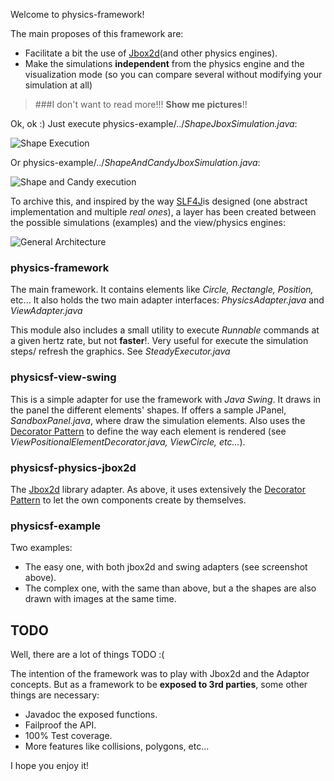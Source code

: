Welcome to physics-framework!

The main proposes of this framework are:
* Facilitate a bit the use of [Jbox2d](http://code.google.com/p/jbox2d/)(and other physics engines).
* Make the simulations **independent** from the physics engine and the visualization mode (so you can compare several without modifying your simulation at all)

> ###I don't want to read more!!! **Show me pictures**!!

Ok, ok :)
Just execute physics-example/../_ShapeJboxSimulation.java_:

![Shape Execution](https://raw.github.com/adarrivi/jbox2d-adapter/master/wiki/images/shapeExecution.PNG)

Or physics-example/../_ShapeAndCandyJboxSimulation.java_:

![Shape and Candy execution](https://raw.github.com/adarrivi/jbox2d-adapter/master/wiki/images/shapeAndCandyExecution.PNG)


To archive this, and inspired by the way [SLF4J](http://www.slf4j.org/)is designed (one abstract implementation and multiple _real ones_), a layer has been created between the possible simulations (examples) and the view/physics engines:

![General Architecture](https://raw.github.com/adarrivi/jbox2d-adapter/master/wiki/images/generalArchitecture.PNG)

### physics-framework
The main framework. It contains elements like _Circle, Rectangle, Position,_ etc... It also holds the two main adapter interfaces: _PhysicsAdapter.java_ and _ViewAdapter.java_

This module also includes a small utility to execute _Runnable_ commands at a given hertz rate, but not **faster**!. Very useful for execute the simulation steps/ refresh the graphics. See _SteadyExecutor.java_

### physicsf-view-swing
This is a simple adapter for use the framework with _Java Swing_. It draws in the panel the different elements' shapes.
If offers a sample JPanel, _SandboxPanel.java_, where draw the simulation elements.
Also uses the [Decorator Pattern](http://en.wikipedia.org/wiki/Decorator_pattern) to define the way each element is rendered (see _ViewPositionalElementDecorator.java, ViewCircle, etc..._).

### physicsf-physics-jbox2d
The [Jbox2d](http://code.google.com/p/jbox2d/) library adapter. As above, it uses extensively the [Decorator Pattern](http://en.wikipedia.org/wiki/Decorator_pattern) to let the own components create by themselves.

### physicsf-example
Two examples:
* The easy one, with both jbox2d and swing adapters (see screenshot above).
* The complex one, with the same than above, but a the shapes are also drawn with images at the same time.


## TODO
Well, there are a lot of things TODO :(

The intention of the framework was to play with Jbox2d and the Adaptor concepts. But as a framework to be **exposed to 3rd parties**, some other things are necessary:
* Javadoc the exposed functions.
* Failproof the API.
* 100% Test coverage.
* More features like collisions, polygons, etc...

I hope you enjoy it!
